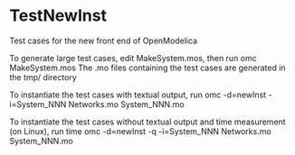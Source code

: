 # TestNewInst
Test cases for the new front end of OpenModelica

To generate large test cases, edit MakeSystem.mos, then run
  omc MakeSystem.mos
The .mo files containing the test cases are generated in the tmp/ directory

To instantiate the test cases with textual output, run
  omc -d=newInst -i=System_NNN Networks.mo System_NNN.mo

To instantiate the test cases without textual output and time measurement (on Linux), run
  time omc -d=newInst -q -i=System_NNN Networks.mo System_NNN.mo
  